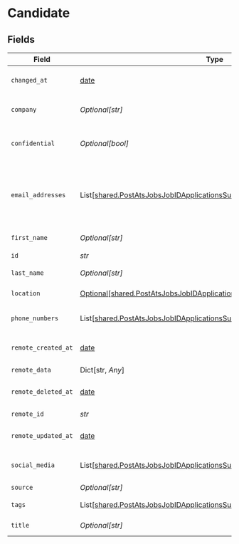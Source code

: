 # Candidate


## Fields

| Field                                                                                                                                                            | Type                                                                                                                                                             | Required                                                                                                                                                         | Description                                                                                                                                                      | Example                                                                                                                                                          |
| ---------------------------------------------------------------------------------------------------------------------------------------------------------------- | ---------------------------------------------------------------------------------------------------------------------------------------------------------------- | ---------------------------------------------------------------------------------------------------------------------------------------------------------------- | ---------------------------------------------------------------------------------------------------------------------------------------------------------------- | ---------------------------------------------------------------------------------------------------------------------------------------------------------------- |
| `changed_at`                                                                                                                                                     | [date](https://docs.python.org/3/library/datetime.html#date-objects)                                                                                             | :heavy_check_mark:                                                                                                                                               | YYYY-MM-DDTHH:mm:ss.sssZ<br/><br/>[](https://developer.mozilla.org/en-US/docs/Web/JavaScript/Reference/Global_Objects/Date/toISOString)                          |                                                                                                                                                                  |
| `company`                                                                                                                                                        | *Optional[str]*                                                                                                                                                  | :heavy_check_mark:                                                                                                                                               | The current company of the candidate.                                                                                                                            |                                                                                                                                                                  |
| `confidential`                                                                                                                                                   | *Optional[bool]*                                                                                                                                                 | :heavy_check_mark:                                                                                                                                               | Whether the candidate's profile is confidential in the ATS.                                                                                                      |                                                                                                                                                                  |
| `email_addresses`                                                                                                                                                | List[[shared.PostAtsJobsJobIDApplicationsSuccessfulResponseEmailAddresses](../../models/shared/postatsjobsjobidapplicationssuccessfulresponseemailaddresses.md)] | :heavy_check_mark:                                                                                                                                               | A list of email addresses of the candidate with an optional type. If an email address is invalid, it will be filtered out.                                       |                                                                                                                                                                  |
| `first_name`                                                                                                                                                     | *Optional[str]*                                                                                                                                                  | :heavy_check_mark:                                                                                                                                               | First name of the candidate.                                                                                                                                     |                                                                                                                                                                  |
| `id`                                                                                                                                                             | *str*                                                                                                                                                            | :heavy_check_mark:                                                                                                                                               | N/A                                                                                                                                                              |                                                                                                                                                                  |
| `last_name`                                                                                                                                                      | *Optional[str]*                                                                                                                                                  | :heavy_check_mark:                                                                                                                                               | Last name of the candidate.                                                                                                                                      |                                                                                                                                                                  |
| `location`                                                                                                                                                       | [Optional[shared.PostAtsJobsJobIDApplicationsSuccessfulResponseLocation]](../../models/shared/postatsjobsjobidapplicationssuccessfulresponselocation.md)         | :heavy_check_mark:                                                                                                                                               | Location of the candidate.                                                                                                                                       |                                                                                                                                                                  |
| `phone_numbers`                                                                                                                                                  | List[[shared.PostAtsJobsJobIDApplicationsSuccessfulResponsePhoneNumbers](../../models/shared/postatsjobsjobidapplicationssuccessfulresponsephonenumbers.md)]     | :heavy_check_mark:                                                                                                                                               | A list of phone numbers of the candidate.                                                                                                                        |                                                                                                                                                                  |
| `remote_created_at`                                                                                                                                              | [date](https://docs.python.org/3/library/datetime.html#date-objects)                                                                                             | :heavy_check_mark:                                                                                                                                               | YYYY-MM-DDTHH:mm:ss.sssZ<br/><br/>[](https://developer.mozilla.org/en-US/docs/Web/JavaScript/Reference/Global_Objects/Date/toISOString)                          |                                                                                                                                                                  |
| `remote_data`                                                                                                                                                    | Dict[str, *Any*]                                                                                                                                                 | :heavy_check_mark:                                                                                                                                               | N/A                                                                                                                                                              |                                                                                                                                                                  |
| `remote_deleted_at`                                                                                                                                              | [date](https://docs.python.org/3/library/datetime.html#date-objects)                                                                                             | :heavy_check_mark:                                                                                                                                               | YYYY-MM-DDTHH:mm:ss.sssZ<br/><br/>[](https://developer.mozilla.org/en-US/docs/Web/JavaScript/Reference/Global_Objects/Date/toISOString)                          |                                                                                                                                                                  |
| `remote_id`                                                                                                                                                      | *str*                                                                                                                                                            | :heavy_check_mark:                                                                                                                                               | N/A                                                                                                                                                              |                                                                                                                                                                  |
| `remote_updated_at`                                                                                                                                              | [date](https://docs.python.org/3/library/datetime.html#date-objects)                                                                                             | :heavy_check_mark:                                                                                                                                               | YYYY-MM-DDTHH:mm:ss.sssZ<br/><br/>[](https://developer.mozilla.org/en-US/docs/Web/JavaScript/Reference/Global_Objects/Date/toISOString)                          |                                                                                                                                                                  |
| `social_media`                                                                                                                                                   | List[[shared.PostAtsJobsJobIDApplicationsSuccessfulResponseSocialMedia](../../models/shared/postatsjobsjobidapplicationssuccessfulresponsesocialmedia.md)]       | :heavy_check_mark:                                                                                                                                               | List of social media accounts of the candidate.                                                                                                                  |                                                                                                                                                                  |
| `source`                                                                                                                                                         | *Optional[str]*                                                                                                                                                  | :heavy_check_mark:                                                                                                                                               | N/A                                                                                                                                                              |                                                                                                                                                                  |
| `tags`                                                                                                                                                           | List[[shared.PostAtsJobsJobIDApplicationsSuccessfulResponseTags](../../models/shared/postatsjobsjobidapplicationssuccessfulresponsetags.md)]                     | :heavy_check_mark:                                                                                                                                               | N/A                                                                                                                                                              | {"id":"26vafvWSRmbhNcxJYqjCzuJg","name":"High Potential","remote_id":"32"}                                                                                       |
| `title`                                                                                                                                                          | *Optional[str]*                                                                                                                                                  | :heavy_check_mark:                                                                                                                                               | The current job title of the candidate.                                                                                                                          |                                                                                                                                                                  |